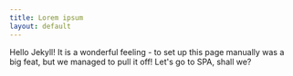 ```yaml
---
title: Lorem ipsum
layout: default
---
```


Hello Jekyll! It is a wonderful feeling - to set up this page manually was a big feat, but we managed to pull it off!
Let's go to SPA, shall we?
